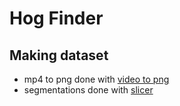 # Hog Finder

## Making dataset

- mp4 to png done with [video to png](video_to_png.bat)
- segmentations done with [slicer](https://www.slicer.org/)

